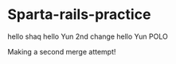 # Sparta-rails-practice

hello shaq
hello Yun
2nd change
hello
Yun
POLO


Making a second merge attempt!
